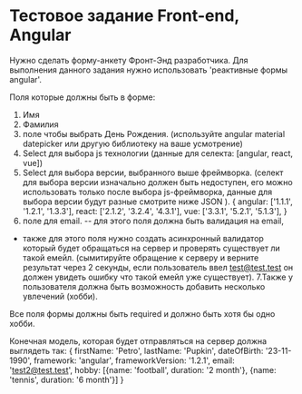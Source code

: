 # Тестовое задание Front-end, Angular

Нужно сделать форму-анкету Фронт-Энд разработчика.
Для выполнения данного задания нужно использовать 'реактивные формы angular'.

Поля которые должны быть в форме:

1. Имя
2. Фамилия
3. поле чтобы выбрать День Рождения. (используйте angular material datepicker или другую библиотеку на ваше усмотрение)
4. Select для выбора js технологии (данные для селекта: [angular, react, vue])
5. Select для выбора версии, выбранного выше фреймворка. (селект для выбора версии изначально должен быть недоступен, его можно использовать только после выбора js-фреймворка, данные для выбора версии будут разные смотрите ниже JSON ).
   {
   angular: ['1.1.1', '1.2.1', '1.3.3'],
   react: ['2.1.2', '3.2.4', '4.3.1'],
   vue: ['3.3.1', '5.2.1', '5.1.3'],
   }
6. поле для email.
   -- для этого поля должна быть валидация на email,

- также для этого поля нужно создать асинхронный валидатор который будет обращаться на сервер и проверять существует ли такой емейл. (сымитируйте обращение к серверу и верните результат через 2 секунды, если пользователь ввел test@test.test он должен увидеть ошибку что такой емейл уже существует).
  7.Также у пользователя должна быть возможность добавить несколько увлечений (хобби).

Все поля формы должны быть required и должно быть хотя бы одно хобби.

Конечная модель, которая будет отправляться на сервер должна выглядеть так:
{
firstName: 'Petro',
lastName: 'Pupkin',
dateOfBirth: '23-11-1990',
framework: 'angular',
frameworkVersion: '1.2.1',
email: 'test2@test.test',
hobby: [{name: 'football', duration: '2 month'}, {name: 'tennis', duration: '6 month'}]
}
